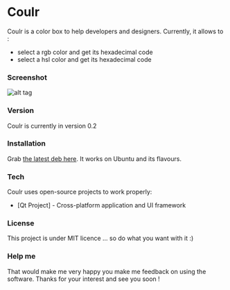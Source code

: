 # Coulr

Coulr is a color box to help developers and designers. Currently, it allows to :

  - select a rgb color and get its hexadecimal code
  - select a hsl color and get its hexadecimal code

### Screenshot

![alt tag](http://pix.toile-libre.org/upload/original/1422727940.png)

### Version

Coulr is currently in version 0.2

### Installation

Grab [the latest deb here](https://github.com/Huluti/Coulr/releases).
It works on Ubuntu and its flavours.

### Tech

Coulr uses open-source projects to work properly:

* [Qt Project] - Cross-platform application and UI framework

### License

This project is under MIT licence ... so do what you want with it :)

### Help me

That would make me very happy you make me feedback on using the software.
Thanks for your interest and see you soon !
